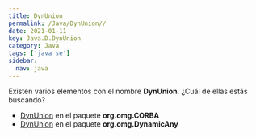 ```yaml
---
title: DynUnion
permalink: /Java/DynUnion//
date: 2021-01-11
key: Java.D.DynUnion
category: Java
tags: ['java se']
sidebar: 
  nav: java
---
```


Existen varios elementos con el nombre **DynUnion**. ¿Cuál de ellas estás buscando?
<ul>
<li><a href="/Java/DynUnion-org-omg-CORBA/">DynUnion</a> en el paquete <strong>org.omg.CORBA</strong></li>
<li><a href="/Java/DynUnion-org-omg-DynamicAny/">DynUnion</a> en el paquete <strong>org.omg.DynamicAny</strong></li>
<ul>
